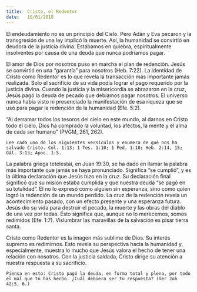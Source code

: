 ```yaml
---
title:  Cristo, el Redentor
date:   16/01/2018
---
```


El endeudamiento no es un principio del Cielo. Pero Adán y Eva pecaron y la transgresión de una ley implicó la muerte. Así, la humanidad se convirtió en deudora de la justicia divina. Estábamos en quiebra, espiritualmente insolventes por causa de una deuda que nunca podríamos pagar. 

El amor de Dios por nosotros puso en marcha el plan de redención. Jesús se convirtió en una “garantía” para nosotros (Heb. 7:22). La identidad de Cristo como Redentor es lo que revela la transacción más importante jamás realizada. Solo el sacrificio de su vida podía lograr el pago requerido por la justicia divina. Cuando la justicia y la misericordia se abrazaron en la cruz, Jesús pagó la deuda de pecado que debíamos pagar nosotros. El universo nunca había visto ni presenciado la manifestación de esa riqueza que se usó para pagar la redención de la humanidad (Efe. 5:2). 

“Al derramar todos los tesoros del cielo en este mundo, al darnos en Cristo todo el cielo, Dios ha comprado la voluntad, los afectos, la mente y el alma de cada ser humano” (PVGM, 261, 262). 

`Lee cada uno de los siguientes versículos y enumera de qué nos ha salvado Cristo. Col. 1:13; 1 Tes. 1:10; 1 Ped. 1:18; Heb. 2:14, 15; Gál. 3:13; Apoc. 1:5.`

La palabra griega tetelestai, en Juan 19:30, se ha dado en llamar la palabra más importante que jamás se haya pronunciado. Significa “se cumplió”, y es la última declaración que Jesús hizo en la cruz. Su declaración final significó que su misión estaba cumplida y que nuestra deuda “se pagó en su totalidad”. El no lo expresó como alguien sin esperanza, sino como quien logró la redención de un mundo perdido. La cruz de la redención revela un acontecimiento pasado, con un efecto presente y una esperanza futura. Jesús dio su vida para destruir el pecado, la muerte y las obras del diablo de una vez por todas. Esto significa que, aunque no lo merecemos, somos redimidos (Efe. 1:7). Vislumbrar las maravillas de la salvación es pisar tierra santa. 

Cristo como Redentor es la imagen más sublime de Dios. Su interés supremo es redimirnos. Esto revela su perspectiva hacia la humanidad y, especialmente, muestra lo mucho que Jesús valora el hecho de tener una relación con nosotros. Con la justicia saldada, Cristo dirige su atención a nuestra respuesta a su sacrificio. 

`Piensa en esto: Cristo pagó la deuda, en forma total y plena, por todo el mal que tú has hecho. ¿Cuál debiera ser tu respuesta? (Ver Job 42:5, 6.)`